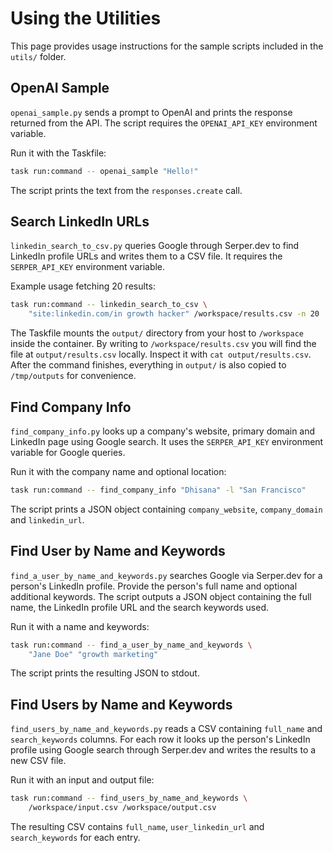 # Using the Utilities

This page provides usage instructions for the sample scripts included in the `utils/` folder.

## OpenAI Sample

`openai_sample.py` sends a prompt to OpenAI and prints the response returned from the API. The script requires the `OPENAI_API_KEY` environment variable.

Run it with the Taskfile:

```bash
task run:command -- openai_sample "Hello!"
```

The script prints the text from the `responses.create` call.

## Search LinkedIn URLs

`linkedin_search_to_csv.py` queries Google through Serper.dev to find LinkedIn profile URLs and writes them to a CSV file. It requires the `SERPER_API_KEY` environment variable.

Example usage fetching 20 results:

```bash
task run:command -- linkedin_search_to_csv \
    "site:linkedin.com/in growth hacker" /workspace/results.csv -n 20
```
The Taskfile mounts the `output/` directory from your host to `/workspace`
inside the container. By writing to `/workspace/results.csv` you will find the
file at `output/results.csv` locally. Inspect it with `cat output/results.csv`.
After the command finishes, everything in `output/` is also copied to
`/tmp/outputs` for convenience.

## Find Company Info

`find_company_info.py` looks up a company's website, primary domain and LinkedIn page using Google search. It uses the `SERPER_API_KEY` environment variable for Google queries.

Run it with the company name and optional location:

```bash
task run:command -- find_company_info "Dhisana" -l "San Francisco"
```

The script prints a JSON object containing `company_website`, `company_domain` and `linkedin_url`.

## Find User by Name and Keywords

`find_a_user_by_name_and_keywords.py` searches Google via Serper.dev for a person's LinkedIn profile. Provide the person's full name and optional additional keywords. The script outputs a JSON object containing the full name, the LinkedIn profile URL and the search keywords used.

Run it with a name and keywords:

```bash
task run:command -- find_a_user_by_name_and_keywords \
    "Jane Doe" "growth marketing"
```

The script prints the resulting JSON to stdout.

## Find Users by Name and Keywords

`find_users_by_name_and_keywords.py` reads a CSV containing `full_name` and
`search_keywords` columns. For each row it looks up the person's LinkedIn profile
using Google search through Serper.dev and writes the results to a new CSV file.

Run it with an input and output file:

```bash
task run:command -- find_users_by_name_and_keywords \
    /workspace/input.csv /workspace/output.csv
```

The resulting CSV contains `full_name`, `user_linkedin_url` and
`search_keywords` for each entry.
